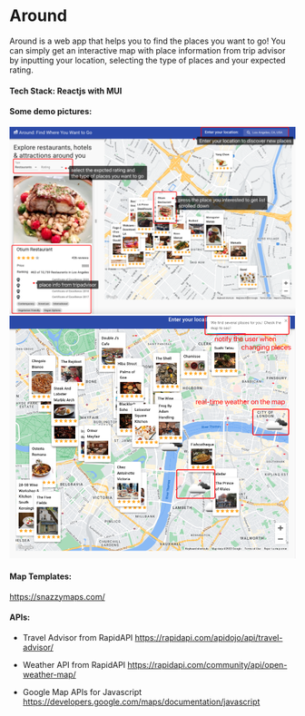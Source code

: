 # Around
Around is a web app that helps you to find the places you want to go! You can simply get an interactive map with place information from trip advisor by inputting your location, selecting the type of places and your expected rating.

#### Tech Stack: Reactjs with MUI

#### Some demo pictures:

<img src="https://raw.githubusercontent.com/hesihui/Around/main/demo_pic/main_ui.jpg" >

<img src="https://raw.githubusercontent.com/hesihui/Around/main/demo_pic/main_ui2.jpg" >

#### Map Templates:

https://snazzymaps.com/

#### APIs:

- Travel Advisor from RapidAPI https://rapidapi.com/apidojo/api/travel-advisor/

 - Weather API from RapidAPI https://rapidapi.com/community/api/open-weather-map/
 - Google Map APIs for Javascript https://developers.google.com/maps/documentation/javascript
